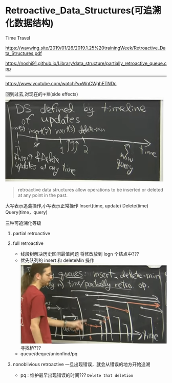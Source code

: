 # Retroactive_Data_Structures(可追溯化数据结构)

Time Travel

https://wavwing.site/2019/01/26/2019.1.25%20trainingWeek/Retroactive_Data_Structures.pdf

https://noshi91.github.io/Library/data_structure/partially_retroactive_queue.cpp

---

https://www.youtube.com/watch?v=WqCWghETNDc

回到过去,对现在的`干预`(side effects)
![1681303899223](image/note/1681303899223.png)

> retroactive data structures allow operations to be inserted or deleted at any point in the past.

大写表示追溯操作,小写表示正常操作
Insert(time, update)
Delete(time)
Query(time，query)

三种可追溯化等级

1. partial retroactive
2. full retroactive

   - 线段树解决历史区间最值问题 将修改放到 logn 个结点中???
   - 优先队列的 insert 和 deleteMin 操作
     ![1681305368560](image/note/1681305368560.png)
     寻找桥???
   - queue/deque/unionfind/pq

3. nonoblivious retroactive
   一旦出现错误，就会从错误的地方开始追溯
   - pq : 维护最早出现错误的时间???
     `Delete that deletion`
